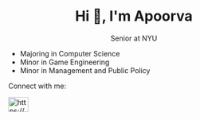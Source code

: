 <h1 align=center> Hi 👋, I'm Apoorva</h1>

<p align=center> <sup></sup> </p>

<p align=center>Senior at NYU</p>

- Majoring in Computer Science
- Minor in Game Engineering 
- Minor in Management and Public Policy 

<p align="left">Connect with me:</p>
<p align="left">
<a href="https://linkedin.com/in/https://www.linkedin.com/in/apoorvakaushik/" target="blank"><img align="center" src="https://raw.githubusercontent.com/rahuldkjain/github-profile-readme-generator/master/src/images/icons/Social/linked-in-alt.svg" alt="https://www.linkedin.com/in/apoorvakaushik/" height="30" width="40" /></a>
</p>
